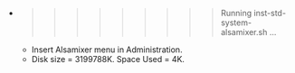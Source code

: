 * >>>>>>>>> Running inst-std-system-alsamixer.sh ...
  * Insert Alsamixer menu in Administration.
  * Disk size = 3199788K. Space Used = 4K.
